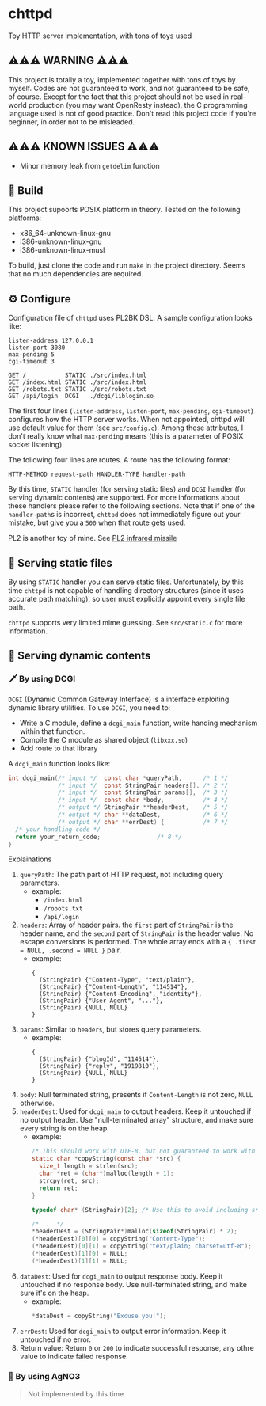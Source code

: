# chttpd
Toy HTTP server implementation, with tons of toys used

## ⚠️⚠️⚠️ WARNING ⚠️⚠️⚠️
This project is totally a toy, implemented together with tons of toys by myself.
Codes are not guaranteed to work, and not guaranteed to be safe, of course. Except for the
fact that this project should not be used in real-world production (you may want OpenResty instead),
the C programming language used is not of good practice. Don't read this project code if you're
beginner, in order not to be misleaded.

## ⚠️⚠️⚠️ KNOWN ISSUES ⚠️⚠️⚠️
 - Minor memory leak from `getdelim` function

## 🔨 Build
This project supoorts POSIX platform in theory. Tested on the following platforms:
  - x86_64-unknown-linux-gnu
  - i386-unknown-linux-gnu
  - i386-unknown-linux-musl

To build, just clone the code and run `make` in the project directory. Seems that no much
dependencies are required.

## ⚙️ Configure
Configuration file of `chttpd` uses PL2BK DSL. A sample configuration looks like:
```
listen-address 127.0.0.1
listen-port 3080
max-pending 5
cgi-timeout 3

GET /           STATIC ./src/index.html
GET /index.html STATIC ./src/index.html
GET /robots.txt STATIC ./src/robots.txt
GET /api/login  DCGI   ./dcgi/liblogin.so
```

The first four lines (`listen-address`, `listen-port`, `max-pending`, `cgi-timeout`) configures
how the HTTP server works. When not appointed, chttpd will use default value for them
(see `src/config.c`). Among these attributes, I don't really know what `max-pending` means
(this is a parameter of POSIX socket listening).

The following four lines are routes. A route has the following format:
```
HTTP-METHOD request-path HANDLER-TYPE handler-path
```

By this time, `STATIC` handler (for serving static files) and `DCGI` handler (for serving dynamic
contents) are supported. For more informations about these handlers please refer to the following
sections. Note that if one of the `handler-path`s is incorrect, `chttpd` does not immediately
figure out your mistake, but give you a `500` when that route gets used.

PL2 is another toy of mine. See [PL2 infrared missile](https://github.com/PL2-Lang/PL2)

## 📂 Serving static files
By using `STATIC` handler you can serve static files. Unfortunately, by this time `chttpd` is not
capable of handling directory structures (since it uses accurate path matching), so user must
explicitly appoint every single file path.

`chttpd` supports very limited mime guessing. See `src/static.c` for more information.

## 🔄 Serving dynamic contents

### 🗡️ By using DCGI
`DCGI` (Dynamic Common Gateway Interface) is a interface exploiting dynamic library utilities. To
use `DCGI`, you need to:
  - Write a C module, define a `dcgi_main` function, write handing mechanism within that function.
  - Compile the C module as shared object (`libxxx.so`)
  - Add route to that library

A `dcgi_main` function looks like:

```c
int dcgi_main(/* input */  const char *queryPath,      /* 1 */
              /* input */  const StringPair headers[], /* 2 */
              /* input */  const StringPair params[],  /* 3 */
              /* input */  const char *body,           /* 4 */
              /* output */ StringPair **headerDest,    /* 5 */
              /* output */ char **dataDest,            /* 6 */
              /* output */ char **errDest) {           /* 7 */
  /* your handling code */
  return your_return_code;                /* 8 */
}
```

Explainations
  1. `queryPath`: The path part of HTTP request, not including query parameters. 
     - example:
       - `/index.html`
       - `/robots.txt`
       - `/api/login`
  2. `headers`: Array of header pairs. the `first` part of `StringPair` is the header name, and 
     the `second` part of `StringPair` is the header value. No escape conversions is performed.
     The whole array ends with a `{ .first = NULL, .second = NULL }` pair.
     - example:
       ```
       {
         (StringPair) {"Content-Type", "text/plain"},
         (StringPair) {"Content-Length", "114514"},
         (StringPair) {"Content-Encoding", "identity"},
         (StringPair) {"User-Agent", "..."},
         (StringPair) {NULL, NULL}
       }
       ```
  3. `params`: Similar to `headers`, but stores query parameters.
     - example:
       ```
       {
         (StringPair) {"blogId", "114514"},
         (StringPair) {"reply", "1919810"},
         (StringPair) {NULL, NULL}
       }
       ```
  4. `body`: Null terminated string, presents if `Content-Length` is not zero, `NULL` otherwise.
  5. `headerDest`: Used for `dcgi_main` to output headers. Keep it untouched if no output header.
     Use "null-terminated array" structure, and make sure every string is on the heap.
     - example:
       ```c
       /* This should work with UTF-8, but not guaranteed to work with UTF16 or so */
       static char *copyString(const char *src) {
         size_t length = strlen(src);
         char *ret = (char*)malloc(length + 1);
         strcpy(ret, src);
         return ret;
       }
       
       typedef char* (StringPair)[2]; /* Use this to avoid including src/util.h in your module*/
       
       /* ... */
       *headerDest = (StringPair*)malloc(sizeof(StringPair) * 2);
       (*headerDest)[0][0] = copyString("Content-Type");
       (*headerDest)[0][1] = copyString("text/plain; charset=utf-8");
       (*headerDest)[1][0] = NULL;
       (*headerDest)[1][1] = NULL;
       ```
  6. `dataDest`: Used for `dcgi_main` to output response body. Keep it untouched if no response
     body. Use null-terminated string, and make sure it's on the heap.
     - example:
       ```c
       *dataDest = copyString("Excuse you!");
       ```
  7. `errDest`: Used for `dcgi_main` to output error information. Keep it untouched if no error.
  8. Return value: Return `0` or `200` to indicate successful response, any othre value to
     indicate failed response.

### 🥈 By using AgNO3
> Not implemented by this time
